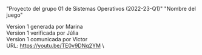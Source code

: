 "Proyecto del grupo 01 de Sistemas Operativos (2022-23-Q1)" 
"Nombre del juego" 

Version 1 generada por Marina\
Version 1 verificada por Júlia\
Version 1 comunicada por Victor\
URL: https://youtu.be/TE0v9DNq2YM \
